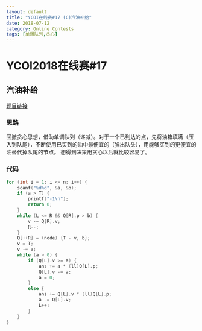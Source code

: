 ```yaml
---
layout: default
title: "YCOI在线赛#17 (C)汽油补给"
date: 2018-07-12
category: Online Contests
tags: [单调队列,贪心]
---
```


# YCOI2018在线赛#17  

## 汽油补给  

[题目链接](https://www.51nod.com/onlineJudge/questionCode.html#!problemId=1288)

### 思路  

回撤贪心思想，借助单调队列（递减）。对于一个已到达的点，先将油箱填满（压入到队尾），不断使用已买到的油中最便宜的（弹出队头），用能够买到的更便宜的油替代掉队尾的节点。
想得到决策用贪心以后就比较容易了。

### 代码

```cpp
for (int i = 1; i <= n; i++) {
    scanf("%d%d", &a, &b);
    if (a > T) {
        printf("-1\n");
        return 0;
    }
    while (L <= R && Q[R].p > b) {
        v -= Q[R].v;
        R--;
    }
    Q[++R] = (node) {T - v, b};
    v = T;
    v -= a;
    while (a > 0) {
        if (Q[L].v >= a) {
            ans += a * (ll)Q[L].p;
            Q[L].v -= a;
            a = 0;
        }
        else {
            ans += Q[L].v * (ll)Q[L].p;
            a -= Q[L].v;
            L++;
        }
    }
}
```

